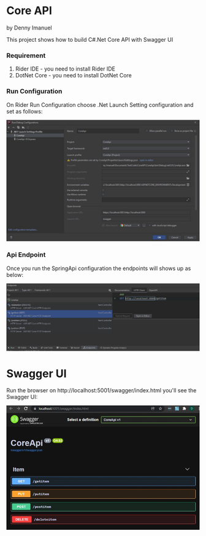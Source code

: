 ﻿# Core API
by Denny Imanuel

This project shows how to build C#.Net Core API with Swagger UI

### Requirement

1. Rider IDE - you need to install Rider IDE
2. DotNet Core - you need to install DotNet Core


### Run Configuration

On Rider Run Configuration choose .Net Launch Setting configuration and set as follows:

![](jpg/config.jpg)

### Api Endpoint

Once you run the SpringApi configuration the endpoints will shows up as below:

![](jpg/endpoint.jpg)

# Swagger UI

Run the browser on http://localhost:5001/swagger/index.html you'll see the Swagger UI:

![](jpg/swagger.jpg)